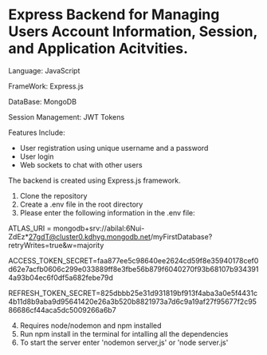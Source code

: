 # Express Backend for Managing Users Account Information, Session, and Application Acitvities.

Language: JavaScript

FrameWork: Express.js

DataBase: MongoDB

Session Management: JWT Tokens


Features Include:
 - User registration using unique username and a password
 - User login 
 - Web sockets to chat with other users


The backend is created using Express.js framework.
1. Clone the repository
2. Create a .env file in the root directory
3. Please enter the following information in the .env file:

ATLAS_URI = mongodb+srv://abilal:6Nui-ZdEz*27gdT@cluster0.kdhyg.mongodb.net/myFirstDatabase?retryWrites=true&w=majority

ACCESS_TOKEN_SECRET=faa877ee5c98640ee2624cd59f8e35940178cef0d62e7acfb0606c299e033889ff8e3fbe56b879f6040270f93b68107b9343914a93b04ec6f0df5a682febe79d

REFRESH_TOKEN_SECRET=825dbbb25e31d931819bf913f4aba3a0e5f4431c4b11d8b9aba9d95641420e26a3b520b8821973a7d6c9a19af27f95677f2c9586686cf44aca5dc5009266a6b7

4. Requires node/nodemon and npm installed
5. Run npm install in the terminal for intalling all the dependencies
6. To start the server enter 'nodemon server,js' or 'node server.js'
